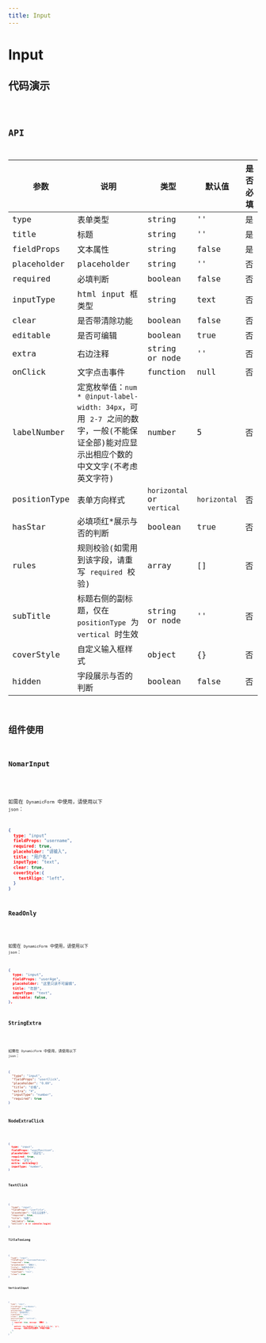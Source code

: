 ```yaml
---
title: Input
---
```


# Input

## 代码演示

<code src="./demo/index.tsx" />

## API

| 参数         | 说明                                                                                                                                  | 类型                       | 默认值       | 是否必填 |
| ------------ | ------------------------------------------------------------------------------------------------------------------------------------- | -------------------------- | ------------ | -------- |
| type         | 表单类型                                                                                                                              | string                     | ''           | 是       |
| title        | 标题                                                                                                                                  | string                     | ''           | 是       |
| fieldProps   | 文本属性                                                                                                                              | string                     | false        | 是       |
| placeholder  | placeholder                                                                                                                           | string                     | ''           | 否       |
| required     | 必填判断                                                                                                                              | boolean                    | false        | 否       |
| inputType    | html input 框类型                                                                                                                     | string                     | text         | 否       |
| clear        | 是否带清除功能                                                                                                                        | boolean                    | false        | 否       |
| editable     | 是否可编辑                                                                                                                            | boolean                    | true         | 否       |
| extra        | 右边注释                                                                                                                              | string or node             | ''           | 否       |
| onClick      | 文字点击事件                                                                                                                          | function                   | null         | 否       |
| labelNumber  | 定宽枚举值：`num * @input-label-width: 34px`，可用 `2-7` 之间的数字，一般(不能保证全部)能对应显示出相应个数的中文文字(不考虑英文字符) | number                     | 5            | 否       |
| positionType | 表单方向样式                                                                                                                          | `horizontal` or `vertical` | `horizontal` | 否       |
| hasStar      | 必填项红\*展示与否的判断                                                                                                              | boolean                    | true         | 否       |
| rules        | 规则校验(如需用到该字段，请重写 `required` 校验)                                                                                      | array                      | []           | 否       |
| subTitle     | 标题右侧的副标题，仅在 `positionType` 为 `vertical` 时生效                                                                            | string or node             | ''           | 否       |
| coverStyle   | 自定义输入框样式                                                                                                                      | object                     | {}           | 否       |
| hidden       | 字段展示与否的判断                                                                                                                    | boolean                    | false        | 否       |


## 组件使用

### NomarInput

<code src="./demo/nomarInput.tsx" />

如需在 `DynamicForm` 中使用，请使用以下 `json`：

```json
{
  type: "input"
  fieldProps: "username",
  required: true,
  placeholder: "请输入",
  title: "用户名",
  inputType: "text",
  clear: true,
  coverStyle:{
    textAlign: "left",
  }
}
```

### ReadOnly

<code src="./demo/readOnly.tsx" />

如需在 `DynamicForm` 中使用，请使用以下 `json`：

```json
{
  type: "input",
  fieldProps: "userAge",
  placeholder: "这里只读不可编辑",
  title: "年龄",
  inputType: "text",
  editable: false,
},
```

### StringExtra

<code src="./demo/stringExtra.tsx" />

如需在 `DynamicForm` 中使用，请使用以下 `json`：

```json
{
  "type": "input",
  "fieldProps": "userClick",
  "placeholder": "0.00",
  "title": "价格",
  "extra": "¥",
  "inputType": "number",
  "required": true
}
```

### NodeExtraClick

<code src="./demo/nodeExtraClick.tsx" />

```json
{
  type: "input",
  fieldProps: "userPosition",
  placeholder: "请定位",
  required: true,
  title: "定位",
  extra: extraImg()
  inputType: "number",
}
```

### TextClick

<code src="./demo/textClick.tsx" />

```json
{
  "type": "input",
  "fieldProps": "userTitle",
  "placeholder": "存在点击事件",
  "required": true,
  "title": "标题",
  "editable": false,
  "onClick": e => console.log(e)
}
```

### TitleTooLong

<code src="./demo/titleTooLong.tsx" />

```json
{
  "type": "input",
  "fieldProps": "usernameTooLong",
  "required": true,
  "placeholder": "请输入",
  "title": "标题名称过长",
  "labelNumber": 7,
  "inputType": "text",
  "clear": true
}
```

### VerticalInput

<code src="./demo/verticalInput.tsx" />

```json
{
  "type": "input",
  "fieldProps": "cardNumber",
  "required": true,
  "placeholder": "请输入",
  "title": "身份证号码",
  "inputType": "text",
  "clear": true,
  "positionType": "vertical",
  "rules": [
    { required: true, message: `请输入` },
    {
      pattern: new RegExp(/^[0-9a-zA-Z_]{1,}$/, 'g'),
      message: '名称只允许包含数字、字母和下划线',
    },
  ],
}
```
